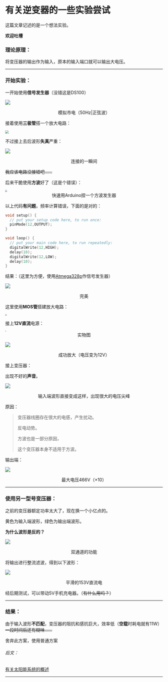 # 有关逆变器的一些实验尝试

这篇文章记述的是一个想法实验。

**欢迎吐槽**

### 理论原理：

将变压器的输出作为输入，原本的输入端口就可以输出大电压。

------

### 开始实验：

一开始使用**信号发生器**（没错这是DS100）

![](https://i2.imgu.cc/images/2022/07/24/CDpYA.jpg)

<center>模拟市电（50Hz|正弦波）</center>

接着使用**三极管**搭一个放大电路：

<img src="https://i2.imgu.cc/images/2022/07/24/CD0Vd.jpg" style="zoom:67%;" />

不过接上去后波形**失真**严重：

![](https://i2.imgu.cc/images/2022/07/24/CDPl7.jpg)

<center>连接的一瞬间</center>

~~我应该电路没接错吧……~~

后来干脆使用**方波**好了（这是个错误）：

<img src="https://i2.imgu.cc/images/2022/07/24/CDvRr.png" style="zoom:40%;" />

<center>快速用Arduino捏一个方波发生器</center>

以上代码**有问题**，频率计算错误，下面的是对的：

```c
void setup() {
  // put your setup code here, to run once:
  pinMode(12,OUTPUT);
}

void loop() {
  // put your main code here, to run repeatedly:
  digitalWrite(12,HIGH);
  delay(10);
  digitalWrite(12,LOW);
  delay(10);
}
```

结果：（这里为方便，使用[Atmega328p](https://www.jianshu.com/p/9dcc61653c94)作信号发生器）

![](https://i2.imgu.cc/images/2022/07/24/CDRT2.jpg)

<center>完美</center>

这里使用**MOS管**搭建放大电路：

<img src="https://i2.imgu.cc/images/2022/07/24/CDKAf.png" style="zoom:30%;" />

接上**12V直流**电源：

<img src="https://i2.imgu.cc/images/2022/07/24/CDt0n.jpg" style="zoom:20%;" />

<center>实物图</center>

![](https://i2.imgu.cc/images/2022/07/24/CD8u3.jpg)

<center>成功放大（电压变为12V）</center>

接上变压器：

出现不好的**声音**。

![](https://i2.imgu.cc/images/2022/07/24/CDDSX.jpg)

<center>输入端波形直接变成这样，出现很大的电压尖峰</center>

原因：

> 变压器线圈存在很大的电感，产生扰动。
>
> 反电动势。
>
> 方波也是一部分原因，
>
> 这个变压器本身不适用于方波。

输出端：

![](https://i2.imgu.cc/images/2022/07/24/CDXmJ.jpg)

<center>最大电压466V（×10）</center>

------

### 使用另一型号变压器：

之前的变压器额定功率太大了，现在换一个小亿点的。

黄色为输入端波形，绿色为输出端波形。

**为什么波形是反的？**

![](https://i2.imgu.cc/images/2022/07/25/CDoMY.jpg)

<center>双通道的功能</center>

将输出进行整流滤波，得到以下波形：

![](https://i2.imgu.cc/images/2022/07/25/CDOYt.jpg)

<center>平滑的153V直流电</center>

经后期测试，可以带动5V手机充电器。（~~有什么用吗？~~）

------

### 结果：

由于输入波形**不匹配**，变压器的阻抗和感抗巨大，效率低（**空载**时耗电就有11W）~~一段时间后还有糊味……~~

舍弃此方案，使用普通方案

###### 后文：

[有关太阳能系统的概述]()

------

